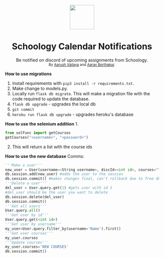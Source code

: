 <p align="center"><img src="https://p11cdn4static.sharpschool.com/UserFiles/Servers/Server_141067/Image/sgy%20logo%20resized.png" width="80" legnth="80"></p>
<h1 align="center">Schoology Calendar Notifications</h1>
  <p align="center">Be notified on discord of upcoming assignments from Schoology.<br>
  <sub>By <a href="https://github.com/goombamaui">Aarush Vailaya</a> and <a href="http://github.com/gadhagod">Aarav Borthakur</a>.</sub></p>
  
**How to use migrations**
1. Install requirements with `pip3 install -r requirements.txt`.
1. Make change to models.py.
2. Locally run `flask db migrate`.
  This will make a migration file with the code required to update the database.
3. `flask db upgrade` - upgrades the local db
4. `git commit`
5. `heroku run flask db upgrade` - upgrades heroku's database

**How to use the selenium addition**
1. 
```python
from selFunc import getCourses
getCourses("<username>", "<password>")
```
2. This will return a list with the course ids

**How to use the new database**
Comms:
```python
'''Make a user'''
new_user = User(username=<String username>, discId=<int id>, courses="")
db.session.add(new_user) #adds the user to the session
db.session.commit() #makes changes final, can't rollback due to free db
'''Delete a user'''
del_user = User.query.get(1) #gets user with id 1
#del_user should be the user you want to delete
db.session.delete(del_user)
db.session.commit()
'''Get all users'''
User.query.all()
'''Get user by id'''
User.query.get(<int id>)
'''Get user by username'''
my_user=User.query.filter_by(username='Name').first()
'''Get user courses'''
my_user.courses
'''Update courses'''
my_user.courses='NEW COURSES'
db.session.commit()
```
